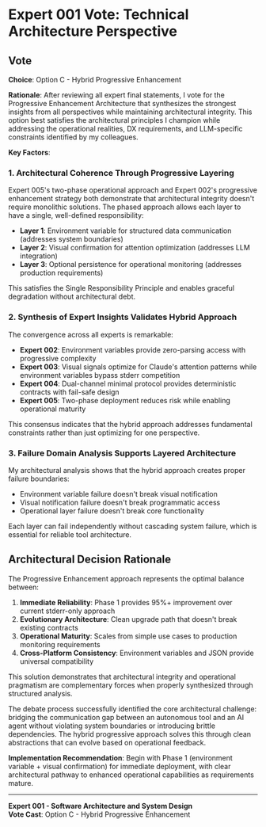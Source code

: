 # Expert 001 Vote: Technical Architecture Perspective

## Vote
**Choice**: Option C - Hybrid Progressive Enhancement

**Rationale**: After reviewing all expert final statements, I vote for the Progressive Enhancement Architecture that synthesizes the strongest insights from all perspectives while maintaining architectural integrity. This option best satisfies the architectural principles I champion while addressing the operational realities, DX requirements, and LLM-specific constraints identified by my colleagues.

**Key Factors**:

### 1. Architectural Coherence Through Progressive Layering
Expert 005's two-phase operational approach and Expert 002's progressive enhancement strategy both demonstrate that architectural integrity doesn't require monolithic solutions. The phased approach allows each layer to have a single, well-defined responsibility:
- **Layer 1**: Environment variable for structured data communication (addresses system boundaries)
- **Layer 2**: Visual confirmation for attention optimization (addresses LLM integration)
- **Layer 3**: Optional persistence for operational monitoring (addresses production requirements)

This satisfies the Single Responsibility Principle and enables graceful degradation without architectural debt.

### 2. Synthesis of Expert Insights Validates Hybrid Approach
The convergence across all experts is remarkable:
- **Expert 002**: Environment variables provide zero-parsing access with progressive complexity
- **Expert 003**: Visual signals optimize for Claude's attention patterns while environment variables bypass stderr competition
- **Expert 004**: Dual-channel minimal protocol provides deterministic contracts with fail-safe design
- **Expert 005**: Two-phase deployment reduces risk while enabling operational maturity

This consensus indicates that the hybrid approach addresses fundamental constraints rather than just optimizing for one perspective.

### 3. Failure Domain Analysis Supports Layered Architecture
My architectural analysis shows that the hybrid approach creates proper failure boundaries:
- Environment variable failure doesn't break visual notification
- Visual notification failure doesn't break programmatic access
- Operational layer failure doesn't break core functionality

Each layer can fail independently without cascading system failure, which is essential for reliable tool architecture.

## Architectural Decision Rationale

The Progressive Enhancement approach represents the optimal balance between:

1. **Immediate Reliability**: Phase 1 provides 95%+ improvement over current stderr-only approach
2. **Evolutionary Architecture**: Clean upgrade path that doesn't break existing contracts
3. **Operational Maturity**: Scales from simple use cases to production monitoring requirements
4. **Cross-Platform Consistency**: Environment variables and JSON provide universal compatibility

This solution demonstrates that architectural integrity and operational pragmatism are complementary forces when properly synthesized through structured analysis.

The debate process successfully identified the core architectural challenge: bridging the communication gap between an autonomous tool and an AI agent without violating system boundaries or introducing brittle dependencies. The hybrid progressive approach solves this through clean abstractions that can evolve based on operational feedback.

**Implementation Recommendation**: Begin with Phase 1 (environment variable + visual confirmation) for immediate deployment, with clear architectural pathway to enhanced operational capabilities as requirements mature.

---

**Expert 001 - Software Architecture and System Design**  
**Vote Cast**: Option C - Hybrid Progressive Enhancement